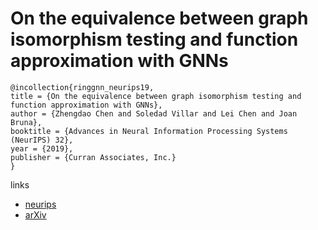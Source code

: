 # On the equivalence between graph isomorphism testing and function approximation with GNNs

```
@incollection{ringgnn_neurips19,
title = {On the equivalence between graph isomorphism testing and function approximation with GNNs},
author = {Zhengdao Chen and Soledad Villar and Lei Chen and Joan Bruna},
booktitle = {Advances in Neural Information Processing Systems (NeurIPS) 32},
year = {2019},
publisher = {Curran Associates, Inc.}
}
```

links
- [neurips](https://nips.cc/Conferences/2019/Schedule?showEvent=14474)
- [arXiv](https://arxiv.org/abs/1905.12560)
